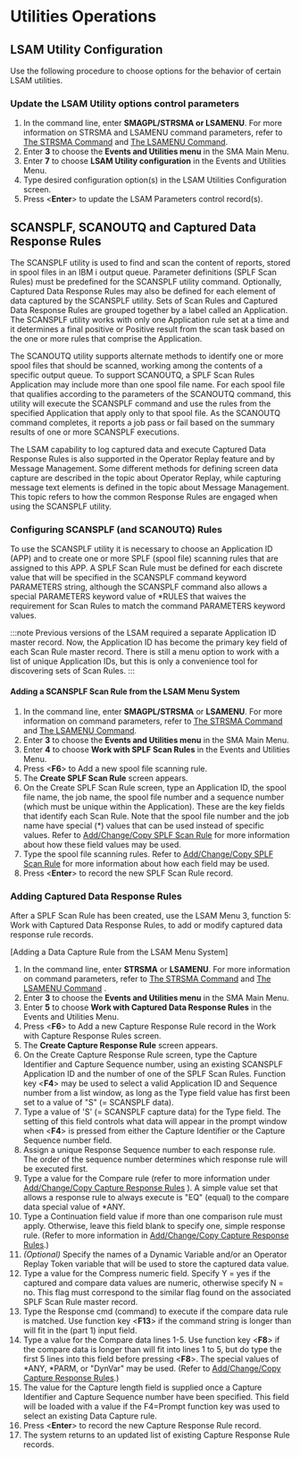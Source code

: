 # Utilities Operations

## LSAM Utility Configuration

Use the following procedure to choose options for the behavior of
certain LSAM utilities.

### Update the LSAM Utility options control parameters

1. In the command line, enter **SMAGPL/STRSMA or LSAMENU**. For more
    information on STRSMA and LSAMENU command parameters, refer to [The STRSMA Command](Components-and-Operation.md#The)
    and [The LSAMENU Command](Components-and-Operation.md#The2).
2. Enter **3** to choose the **Events and Utilities menu** in the SMA
    Main Menu.
3. Enter **7** to choose **LSAM Utility configuration** in the Events
    and Utilities Menu.
4. Type desired configuration option(s) in the LSAM Utilities
    Configuration screen.
5. Press <**Enter**\> to update the LSAM Parameters control record(s).

## SCANSPLF, SCANOUTQ and Captured Data Response Rules

The SCANSPLF utility is used to find and scan the content of reports,
stored in spool files in an IBM i output queue. Parameter definitions
(SPLF Scan Rules) must be predefined for the SCANSPLF utility command.
Optionally, Captured Data Response Rules may also be defined for each
element of data captured by the SCANSPLF utility. Sets of Scan Rules and
Captured Data Response Rules are grouped together by a label called an
Application. The SCANSPLF utility works with only one Application rule
set at a time and it determines a final positive or Positive result from
the scan task based on the one or more rules that comprise the
Application.

The SCANOUTQ utility supports alternate methods to identify one or more
spool files that should be scanned, working among the contents of a
specific output queue. To support SCANOUTQ, a SPLF Scan Rules
Application may include more than one spool file name. For each spool
file that qualifies according to the parameters of the SCANOUTQ command,
this utility will execute the SCANSPLF command and use the rules from
the specified Application that apply only to that spool file. As the
SCANOUTQ command completes, it reports a job pass or fail based on the
summary results of one or more SCANSPLF executions.

The LSAM capability to log captured data and execute Captured Data
Response Rules is also supported in the Operator Replay feature and by
Message Management. Some different methods for defining screen data
capture are described in the topic about Operator Replay, while
capturing message text elements is defined in the topic about Message
Management. This topic refers to how the common Response Rules are
engaged when using the SCANSPLF utility.

### Configuring SCANSPLF (and SCANOUTQ) Rules

To use the SCANSPLF utility it is necessary to choose an Application ID
(APP) and to create one or more SPLF (spool file) scanning rules that
are assigned to this APP. A SPLF Scan Rule must be defined for each
discrete value that will be specified in the SCANSPLF command keyword
PARAMETERS string, although the SCANSPLF command also allows a special
PARAMETERS keyword value of \*RULES that waives the requirement for Scan
Rules to match the command PARAMETERS keyword values.

:::note
Previous versions of the LSAM required a separate Application ID master record. Now, the Application ID has become the primary key field of each Scan Rule master record. There is still a menu option to work with a list of unique Application IDs, but this is only a convenience tool for discovering sets of Scan Rules.
:::

#### Adding a SCANSPLF Scan Rule from the LSAM Menu System

1. In the command line, enter **SMAGPL/STRSMA** or **LSAMENU**. For
    more information on command parameters, refer to [The STRSMA     Command](Components-and-Operation.md#The) and
    [The LSAMENU Command](Components-and-Operation.md#The2).
2. Enter **3** to choose the **Events and Utilities menu** in the SMA
    Main Menu.
3. Enter **4** to choose **Work with SPLF Scan Rules** in the Events
    and Utilities Menu.
4. Press <**F6**\> to Add a new spool file scanning rule.
5. The **Create SPLF Scan Rule** screen appears.
6. On the Create SPLF Scan Rule screen, type an Application ID, the
    spool file name, the job name, the spool file number and a sequence
    number (which must be unique within the Application). These are the
    key fields that identify each Scan Rule. Note that the spool file
    number and the job name have special (\*) values that can be used
    instead of specific values. Refer to [Add/Change/Copy SPLF Scan     Rule](#Add/Chan) for more information about how these
    field values may be used.
7. Type the spool file scanning rules. Refer to [Add/Change/Copy SPLF     Scan Rule](#Add/Chan) for more information about how
    each field may be used.
8. Press <**Enter**\> to record the new SPLF Scan Rule record.

### Adding Captured Data Response Rules

After a SPLF Scan Rule has been created, use the LSAM Menu 3, function
5: Work with Captured Data Response Rules, to add or modify captured
data response rule records.

[Adding a Data Capture Rule from the LSAM Menu System]

1. In the command line, enter **STRSMA** or **LSAMENU**. For more
    information on command parameters, refer to [The STRSMA     Command](Components-and-Operation.md#The) and
    [The LSAMENU Command](Components-and-Operation.md#The2)
    .
2. Enter **3** to choose the **Events and Utilities menu** in the SMA
    Main Menu.
3. Enter **5** to choose **Work with Captured Data Response Rules** in
    the Events and Utilities Menu.
4. Press <**F6**\> to Add a new Capture Response Rule record in the
    Work with Capture Response Rules screen.
5. The **Create Capture Response Rule** screen appears.
6. On the Create Capture Response Rule screen, type the Capture
    Identifier and Capture Sequence number, using an existing SCANSPLF
    Application ID and the number of one of the SPLF Scan Rules.
    Function key <**F4**\> may be used to select a valid Application ID
    and Sequence number from a list window, as long as the Type field
    value has first been set to a value of "S" (= SCANSPLF data).
7. Type a value of 'S' (= SCANSPLF capture data) for the Type field.
    The setting of this field controls what data will appear in the
    prompt window when <**F4**\> is pressed from either the Capture
    Identifier or the Capture Sequence number field.
8. Assign a unique Response Sequence number to each response rule. The
    order of the sequence number determines which response rule will be
    executed first.
9. Type a value for the Compare rule (refer to more information under
    [Add/Change/Copy Capture Response Rules](#Add/Chan2)
    ). A simple value set that allows a response rule to always
    execute is "EQ" (equal) to the compare data special value of
    \*ANY.
10. Type a Continuation field value if more than one comparison rule
    must apply. Otherwise, leave this field blank to specify one, simple
    response rule. (Refer to more information in [Add/Change/Copy     Capture Response Rules](#Add/Chan2).)
11. *(Optional)* Specify the names of a Dynamic Variable
    and/or an Operator Replay Token variable that will be used to store
    the captured data value.
12. Type a value for the Compress numeric field. Specify Y = yes if the
    captured and compare data values are numeric, otherwise specify N =
    no. This flag must correspond to the similar flag found on the
    associated SPLF Scan Rule master record.
13. Type the Response cmd (command) to execute if the compare data rule
    is matched. Use function key <**F13**\> if the command string is
    longer than will fit in the (part 1) input field.
14. Type a value for the Compare data lines 1-5. Use function key
    <**F8**\> if the compare data is longer than will fit into lines 1
    to 5, but do type the first 5 lines into this field before pressing
    <**F8**\>. The special values of \*ANY, \*PARM, or "DynVar" may
    be used. (Refer to [Add/Change/Copy Capture Response     Rules](#Add/Chan2).)
15. The value for the Capture length field is supplied once a Capture
    Identifier and Capture Sequence number have been specified. This
    field will be loaded with a value if the F4=Prompt function key was
    used to select an existing Data Capture rule.
16. Press <**Enter**\> to record the new Capture Response Rule record.
17. The system returns to an updated list of existing Capture Response
    Rule records.
